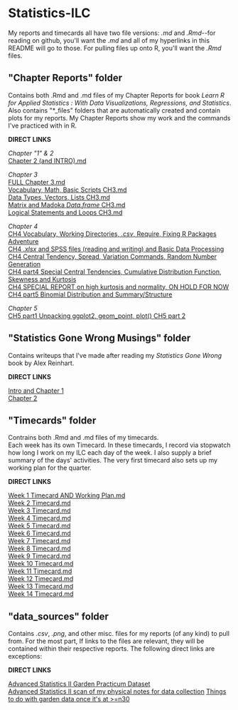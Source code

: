 # Statistics-ILC  

My reports and timecards all have two file versions: *.md* and *.Rmd*--for reading on github, you'll want the *.md* and all of my hyperlinks in this README will go to those.  For pulling files up onto R, you'll want the *.Rmd* files.

## "Chapter Reports" folder
Contains both .Rmd and .md files of my Chapter Reports for book *Learn R for Applied Statistics : With Data Visualizations, Regressions, and Statistics*.  Also contains "*_files" folders that are automatically created and contain plots for my reports.
My Chapter Reports show my work and the commands I've practiced with in R.  
  
**DIRECT LINKS**  
  
*Chapter "1" & 2*  
[Chapter 2 (and INTRO).md](https://github.com/Nurrospody/SOURCE-Statistics-ILC/blob/master/Chapter%20Reports/Chapter-2-Report.md)  
  
 *Chapter 3*  
[FULL Chapter 3.md](https://github.com/Nurrospody/SOURCE-Statistics-ILC/blob/master/Chapter%20Reports/Chapter-3-Report.md)    
[Vocabulary, Math, Basic Scripts CH3.md](https://github.com/Nurrospody/SOURCE-Statistics-ILC/blob/master/Chapter%20Reports/Vocabulary-Math-Basic-Scripts-CH3.md)    
[Data Types, Vectors, Lists CH3.md](https://github.com/Nurrospody/SOURCE-Statistics-ILC/blob/master/Chapter%20Reports/Data-Types-Vectors-Lists-CH3.md)   
[Matrix and Madoka *Data.frame* CH3.md](https://github.com/Nurrospody/SOURCE-Statistics-ILC/blob/master/Chapter%20Reports/Matrix-and-Madoka-Dataframe-CH3.md)    
[Logical Statements and Loops CH3.md](https://github.com/Nurrospody/SOURCE-Statistics-ILC/blob/master/Chapter%20Reports/Logical-Statements-and-Loops-CH3.md)  

*Chapter 4*  
[CH4 Vocabulary, Working Directories, *.csv*, Require, Fixing R Packages Adventure](https://github.com/Nurrospody/SOURCE-Statistics-ILC/blob/master/Chapter%20Reports/CSV-directory-CH4.md)  
[CH4 *.xlsx* and SPSS files (reading and writing) and Basic Data Processing](https://github.com/Nurrospody/SOURCE-Statistics-ILC/blob/master/Chapter%20Reports/CH4-part2.md)  
[CH4 Central Tendency, Spread, Variation Commands, Random Number Generation](https://github.com/Nurrospody/SOURCE-Statistics-ILC/blob/master/Chapter%20Reports/CH4-part3.md)  
[CH4 part4 Special Central Tendencies, Cumulative Distribution Function, Skewness and Kurtosis](https://github.com/Nurrospody/SOURCE-Statistics-ILC/blob/master/Chapter%20Reports/CH4-part4.md)  
[CH4 SPECIAL REPORT on high kurtosis and normality, ON HOLD FOR NOW](https://github.com/Nurrospody/SOURCE-Statistics-ILC/blob/master/Chapter%20Reports/SPECIALCH4.md)  
[CH4 part5 Binomial Distribution and Summary/Structure](https://github.com/Nurrospody/SOURCE-Statistics-ILC/blob/master/Chapter%20Reports/CH4-part5.md) 

*Chapter 5*  
[CH5 part1 Unpacking ggplot2, geom_point, plot() ](https://github.com/Nurrospody/SOURCE-Statistics-ILC/blob/master/Chapter%20Reports/CH5-part1.md) 
[CH5 part 2](https://github.com/Nurrospody/SOURCE-Statistics-ILC/blob/master/Chapter%20Reports/CH5-part2.md) 

## "Statistics Gone Wrong Musings" folder  
Contains writeups that I've made after reading my *Statistics Gone Wrong* book by Alex Reinhart.  
  
**DIRECT LINKS**  
  
[Intro and Chapter 1](https://github.com/Nurrospody/SOURCE-Statistics-ILC/blob/master/Statistics%20Done%20Wrong%20Musings/Into_Ch1.md)  
[Chapter 2](https://github.com/Nurrospody/SOURCE-Statistics-ILC/blob/master/Statistics%20Done%20Wrong%20Musings/CH2.md)  


## "Timecards" folder
Contrains both .Rmd and .md files of my timecards.  
Each week has its own Timecard.  In these timecards, I record via stopwatch how long I work on my ILC each day of the week.  I also supply a brief summary of the days' activities.  The very first timecard also sets up my working plan for the quarter.  
  
**DIRECT LINKS**  
  
[Week 1 Timecard AND Working Plan.md](https://github.com/Nurrospody/SOURCE-Statistics-ILC/blob/master/Timecards/Week-1-Timecard.md)  
[Week 2 Timecard.md](https://github.com/Nurrospody/SOURCE-Statistics-ILC/blob/master/Timecards/Week-2-Timecard.md)    
[Week 3 Timecard.md](https://github.com/Nurrospody/SOURCE-Statistics-ILC/blob/master/Timecards/Week-3-Timecard.md)   
[Week 4 Timecard.md](https://github.com/Nurrospody/SOURCE-Statistics-ILC/blob/master/Timecards/Week-4-Timecard.md)  
[Week 5 Timecard.md](https://github.com/Nurrospody/SOURCE-Statistics-ILC/blob/master/Timecards/Week-5-Timecard.md)  
[Week 6 Timecard.md](https://github.com/Nurrospody/SOURCE-Statistics-ILC/blob/master/Timecards/Week-6-Timecard.md)  
[Week 7 Timecard.md](https://github.com/Nurrospody/SOURCE-Statistics-ILC/blob/master/Timecards/Week-7-Timecard.md)  
[Week 8 Timecard.md](https://github.com/Nurrospody/SOURCE-Statistics-ILC/blob/master/Timecards/Week-8-Timecard.md)  
[Week 9 Timecard.md](https://github.com/Nurrospody/SOURCE-Statistics-ILC/blob/master/Timecards/Week-9-Timecard.md)  
[Week 10 Timecard.md](https://github.com/Nurrospody/SOURCE-Statistics-ILC/blob/master/Timecards/Week-10-TImecard.md)  
[Week 11 Timecard.md](https://github.com/Nurrospody/SOURCE-Statistics-ILC/blob/master/Timecards/Week-11-Timecard.md)  
[Week 12 Timecard.md](https://github.com/Nurrospody/SOURCE-Statistics-ILC/blob/master/Timecards/Week-12-Timecard.md)  
[Week 13 Timecard.md](https://github.com/Nurrospody/SOURCE-Statistics-ILC/blob/master/Timecards/Week-13-Timecard.md)  
[Week 14 Timecard.md](https://github.com/Nurrospody/SOURCE-Statistics-ILC/blob/master/Timecards/Week-14-Timecard.md)  


## "data_sources" folder
Contains *.csv*, *.png*, and other misc. files for my reports (of any kind) to pull from.  For the most part, If links to the files are relevant, they will be contained within their respective reports.  The following direct links are exceptions:

**DIRECT LINKS**

[Advanced Statistics II Garden Practicum Dataset](https://github.com/Nurrospody/SOURCE-Statistics-ILC/blob/master/data_sources/Garden%20Practicum.xlsx)  
[Advanced Statistics II scan of my physical notes for data collection](https://github.com/Nurrospody/SOURCE-Statistics-ILC/blob/master/data_sources/29JUN2020%20to%208JUL2020%20garden%20records%20proof.pdf)
[Things to do with garden data once it's at >=n30]()



